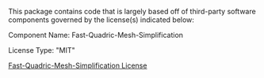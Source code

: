 This package contains code that is largely based off of third-party software components governed by the license(s) indicated below:

Component Name: Fast-Quadric-Mesh-Simplification

License Type: "MIT"

[Fast-Quadric-Mesh-Simplification License](https://github.com/sp4cerat/Fast-Quadric-Mesh-Simplification/blob/master/src.cmd/Simplify.h)
